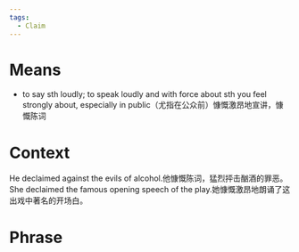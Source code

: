 ```yaml
---
tags:
  - Claim
---
```

# Means
-  to say sth loudly; to speak loudly and with force about sth you feel strongly about, especially in public（尤指在公众前）慷慨激昂地宣讲，慷慨陈词
# Context
He declaimed against the evils of alcohol.他慷慨陈词，猛烈抨击酗酒的罪恶。
She declaimed the famous opening speech of the play.她慷慨激昂地朗诵了这出戏中著名的开场白。
# Phrase
